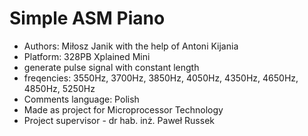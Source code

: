 # Simple ASM Piano
- Authors: Miłosz Janik with the help of Antoni Kijania
- Platform: 328PB Xplained Mini
- generate pulse signal with constant length
- freqencies: 3550Hz, 3700Hz, 3850Hz, 4050Hz, 4350Hz, 4650Hz, 4850Hz, 5250Hz
- Comments language: Polish
- Made as project for Microprocessor Technology
- Project supervisor - dr hab. inż. Paweł Russek
